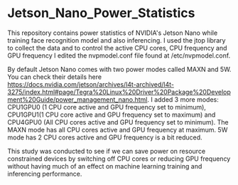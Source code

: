 # Jetson_Nano_Power_Statistics
This repository contains power statistics of NVIDIA's Jetson Nano while training face recognition model and also inferencing. I used the jtop library to collect the data and to control the active CPU cores, CPU frequency and GPU frequency I edited the nvpmodel.conf file found at /etc/nvpmodel.conf.

By default Jetson Nano comes with two power modes called MAXN and 5W. You can check their details here https://docs.nvidia.com/jetson/archives/l4t-archived/l4t-3275/index.html#page/Tegra%20Linux%20Driver%20Package%20Development%20Guide/power_management_nano.html. I added 3 more modes: CPU1GPU0 (1 CPU core active and GPU frequency set to minimum), CPU1GPU1(1 CPU core active and GPU frequency set to maximum) and CPU4GPU0 (All CPU cores active and GPU frequency set to minimum). The MAXN mode has all CPU cores active and GPU frequency at maximum. 5W mode has 2 CPU cores active and GPU frequency is a bit reduced.

This study was conducted to see if we can save power on resource constrained devices by switching off CPU cores or reducing GPU frequency without having much of an effect on machine learning training and inferencing performance. 
